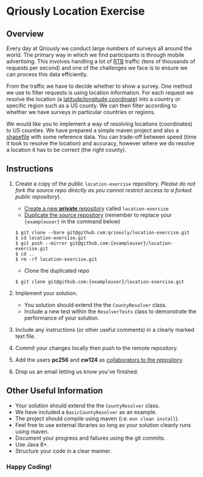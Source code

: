 # Qriously Location Exercise

## Overview

Every day at Qriously we conduct large numbers of surveys all around the world. The primary way in which we find participants is through mobile advertising. 
This involves handling a lot of [RTB](https://en.wikipedia.org/wiki/Real-time_bidding) traffic (tens of thousands of requests per second) and one of the challenges we face is to ensure we can process this data efficiently.

From the traffic we have to decide whether to show a survey. One method we use to filter requests is using location information.
For each request we resolve the location (a [latitude/longitude coordinate](https://en.wikipedia.org/wiki/Geographic_coordinate_system#Latitude_and_longitude)) into a country or specific region such as a US county.
We can then filter according to whether we have surveys in particular countries or regions.

We would like you to implement a way of resolving locations (coordinates) to US counties.
We have prepared a simple maven project and also a [shapefile](https://en.wikipedia.org/wiki/Shapefile) with some reference data.
You can trade-off between speed (time it took to resolve the location) and accuracy, however where we do resolve a location it has to be correct (the right county).

## Instructions

1. Create a copy of the public `location-exercise` repository. *Please do not fork the source repo directly as you cannot restrict access to a forked public repository*). 
 
    - [Create a new **private** repository](https://help.github.com/en/articles/creating-a-new-repository) called `location-exercise`
    - [Duplicate the source repository](https://help.github.com/en/articles/duplicating-a-repository) (remember to replace your `{exampleuser}` in the command below)
    ```
    $ git clone --bare git@github.com:qriously/location-exercise.git
    $ cd location-exercise.git
    $ git push --mirror git@github.com:{exampleuser}/location-exercise.git
    $ cd .. 
    $ rm -rf location-exercise.git
    ```
    - Clone the duplicated repo
    ```
    $ git clone git@github.com:{exampleuser}/location-exercise.git
    ```
    
1. Implement your solution.
    - You solution should extend the the `CountyResolver` class.
    - Include a new test within the `ResolverTests` class to demonstrate the performance of your solution.

1. Include any instructions (or other useful comments) in a clearly marked text file.

1. Commit your changes locally then push to the remote repository.

1. Add the users **pc256** and **cw124** as [collaborators to the repository](https://help.github.com/en/articles/inviting-collaborators-to-a-personal-repository).

1. Drop us an email letting us know you've finished.


## Other Useful Information 

- Your solution should extend the the `CountyResolver` class.
- We have included a `BasicCountyResolver` as an example.
- The project should compile using maven (i.e. `mvn clean install`).
- Feel free to use external libraries so long as your solution cleanly runs using maven.
- Document your progress and failures using the git commits.
- Use Java 8+.
- Structure your code in a clear manner.

### Happy Coding!

